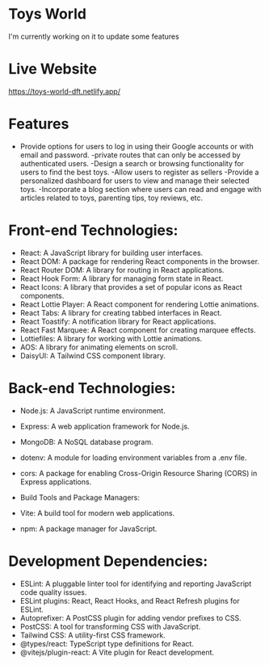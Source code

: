 # Toys World
I'm currently working on it to update some features
# Live Website
https://toys-world-dft.netlify.app/

# Features


- Provide options for users to log in using their Google accounts or with email and password.
-private routes that can only be accessed by authenticated users.
-Design a search or browsing functionality for users to find the best toys.
-Allow users to register as sellers
-Provide a personalized dashboard for users to view and manage their selected toys.
-Incorporate a blog section where users can read and engage with articles related to toys, parenting tips, toy reviews, etc.




# Front-end Technologies:

- React: A JavaScript library for building user interfaces.
- React DOM: A package for rendering React components in the browser.
- React Router DOM: A library for routing in React applications.
- React Hook Form: A library for managing form state in React.
- React Icons: A library that provides a set of popular icons as React components.
- React Lottie Player: A React component for rendering Lottie animations.
- React Tabs: A library for creating tabbed interfaces in React.
- React Toastify: A notification library for React applications.
- React Fast Marquee: A React component for creating marquee effects.
- Lottiefiles: A library for working with Lottie animations.
- AOS: A library for animating elements on scroll.
- DaisyUI: A Tailwind CSS component library.


# Back-end Technologies:

- Node.js: A JavaScript runtime environment.
- Express: A web application framework for Node.js.
- MongoDB: A NoSQL database program.
- dotenv: A module for loading environment variables from a .env file.
- cors: A package for enabling Cross-Origin Resource Sharing (CORS) in Express applications.
- Build Tools and Package Managers:

- Vite: A build tool for modern web applications.
- npm: A package manager for JavaScript.
# Development Dependencies:

- ESLint: A pluggable linter tool for identifying and reporting JavaScript code quality issues.
- ESLint plugins: React, React Hooks, and React Refresh plugins for ESLint.
- Autoprefixer: A PostCSS plugin for adding vendor prefixes to CSS.
- PostCSS: A tool for transforming CSS with JavaScript.
- Tailwind CSS: A utility-first CSS framework.
- @types/react: TypeScript type definitions for React.
- @vitejs/plugin-react: A Vite plugin for React development.


